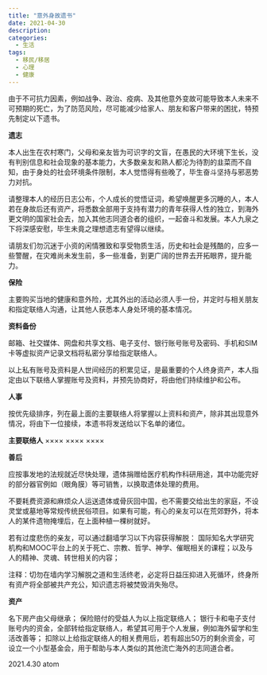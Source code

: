 ```yaml
---
title: "意外身故遗书"
date: 2021-04-30
description: 
categories:
  - 生活
tags:
  - 移民/移居
  - 心理
  - 健康
---
```



由于不可抗力因素，例如战争、政治、疫病、及其他意外变故可能导致本人未来不可预期的死亡，为了防范风险，尽可能减少给家人、朋友和客户带来的困扰，特预先制定以下遗书。

**遗志**

本人出生在农村寒门，父母和亲友皆为可识字的文盲，在愚民的大环境下生长，没有判别信息和社会现象的基本能力，大多数亲友和熟人都沦为待割的韭菜而不自知，由于身处的社会环境条件限制，本人觉悟得有些晚了，毕生奋斗坚持与邪恶势力对抗。

请整理本人的经历日志公布，个人成长的觉悟证词，希望唤醒更多沉睡的人，本人若在身故后还有资产，将悉数全部用于支持有潜力的青年获得人性的独立，到海外更文明的国家社会去，加入其他志同道合者的组织，一起奋斗和发展。本人九泉之下将深感安慰，毕生未竟之理想遗志有望得以继续。

请朋友们勿沉迷于小资的闲情雅致和享受物质生活，历史和社会是残酷的，应多一些警醒，在灾难尚未发生前，多一些准备，到更广阔的世界去开拓眼界，提升能力。

**保险**

主要购买当地的健康和意外险，尤其外出的活动必须人手一份，并定时与相关朋友和指定联络人沟通，让其他人获悉本人身处环境的基本情况。

**资料备份**

邮箱、社交媒体、网盘和共享文档、电子支付、银行账号账号及密码、手机和SIM卡等虚拟资产记录文档将私密分享给指定联络人。

以上私有账号及资料是人世间经历的积累见证，是最重要的个人终身资产，本人指定由以下联络人掌握账号及资料，并预先协商好，将由他们持续维护和公布。

**人事**

按优先级排序，列在最上面的主要联络人将掌握以上资料和资产，除非其出现意外情况，将由下一位接续，本遗书将发送给以下名单的诸位。

**主要联络人**
××××
××××
××××

**善后**

应按事发地的法规就近尽快处理，遗体捐赠给医疗机构作科研用途，其中功能完好的部分器官例如（眼角膜）等可销售，以换取遗体处理的费用。

不要耗费资源和麻烦众人运送遗体或骨灰回中国，也不需要交给出生的家庭，不设灵堂或墓地等常规传统民俗项目。如果有可能，有心的亲友可以在荒郊野外，将本人的某件遗物掩埋后，在上面种植一棵树就好。

若有过度悲伤的亲友，可以通过翻墙学习以下内容获得解脱：
国际知名大学研究机构和MOOC平台上的关于死亡、宗教、哲学、神学、催眠相关的课程；以及与人的精神、灵魂、转世相关的内容；

注释：切勿在墙内学习解脱之道和生活终老，必定将日益压抑进入死循环，终身所有资产将全部被共产充公，知识遗志将被焚毁消失殆尽。

**资产**

名下房产由父母继承；
保险赔付的受益人为以上指定联络人；
银行卡和电子支付账号内的资金，全部转给指定联络人，希望其可用于个人发展，例如海外留学和生活改善等；
扣除以上给指定联络人的相关费用后，若有超出50万的剩余资金，可设立一个小型基金会，用于帮助与本人类似的其他流亡海外的志同道合者。

2021.4.30
atom

